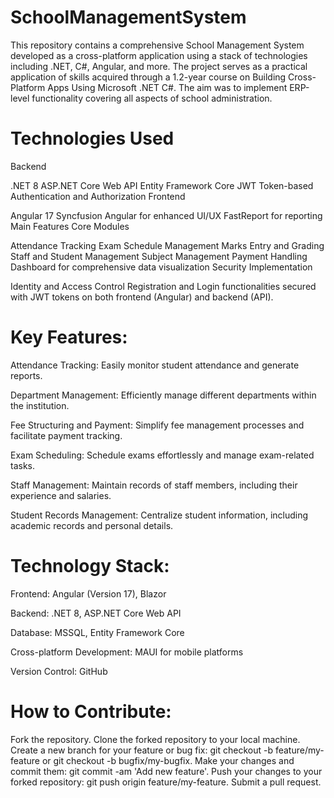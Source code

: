 # SchoolManagementSystem
This repository contains a comprehensive School Management System developed as a cross-platform application using a stack of technologies including .NET, C#, Angular, and more. The project serves as a practical application of skills acquired through a 1.2-year course on Building Cross-Platform Apps Using Microsoft .NET C#. The aim was to implement ERP-level functionality covering all aspects of school administration.
# Technologies Used

Backend

.NET 8
ASP.NET Core Web API
Entity Framework Core
JWT Token-based Authentication and Authorization
Frontend

Angular 17
Syncfusion Angular for enhanced UI/UX
FastReport for reporting
Main Features
Core Modules

Attendance Tracking
Exam Schedule Management
Marks Entry and Grading
Staff and Student Management
Subject Management
Payment Handling
Dashboard for comprehensive data visualization
Security Implementation

Identity and Access Control
Registration and Login functionalities secured with JWT tokens on both frontend (Angular) and backend (API).
# Key Features:

Attendance Tracking: Easily monitor student attendance and generate reports.

Department Management: Efficiently manage different departments within the institution.

Fee Structuring and Payment: Simplify fee management processes and facilitate payment tracking.

Exam Scheduling: Schedule exams effortlessly and manage exam-related tasks.

Staff Management: Maintain records of staff members, including their experience and salaries.

Student Records Management: Centralize student information, including academic records and personal details.

# Technology Stack:

Frontend: Angular (Version 17), Blazor

Backend: .NET 8, ASP.NET Core Web API

Database: MSSQL, Entity Framework Core

Cross-platform Development: MAUI for mobile platforms

Version Control: GitHub

# How to Contribute:

Fork the repository.
Clone the forked repository to your local machine.
Create a new branch for your feature or bug fix: git checkout -b feature/my-feature or git checkout -b bugfix/my-bugfix.
Make your changes and commit them: git commit -am 'Add new feature'.
Push your changes to your forked repository: git push origin feature/my-feature.
Submit a pull request.
